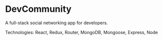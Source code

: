 # DevCommunity

A full-stack social networking app for developers.

Technologies: React, Redux, Router, MongoDB, Mongoose, Express, Node

